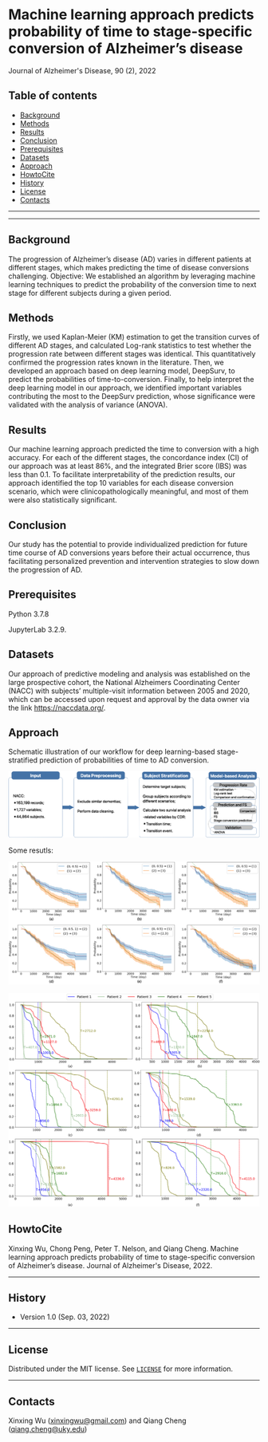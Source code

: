 # Machine learning approach predicts probability of time to stage-specific conversion of Alzheimer’s disease 

Journal of Alzheimer's Disease, 90 (2), 2022

## Table of contents
* [Background](#Background)
* [Methods](#Methods)
* [Results](#Results)
* [Conclusion](#Conclusion)
* [Prerequisites](#Prerequisites)
* [Datasets](#Datasets)
* [Approach](#approach)
* [HowtoCite](#HowtoCite)
* [History](#History)
* [License](#License)
* [Contacts](#Contacts)


---
---

## Background

The progression of Alzheimer’s disease (AD) varies in different patients at different stages, which makes predicting the time of disease conversions challenging. 
Objective: We established an algorithm by leveraging machine learning techniques to predict the probability of the conversion time to next stage for different subjects during a given period.

## Methods

Firstly, we used Kaplan-Meier (KM) estimation to get the transition curves of different AD stages, and calculated Log-rank statistics to test whether the progression rate between different stages was identical. This quantitatively confirmed the progression rates known in the literature. Then, we developed an approach based on deep learning model, DeepSurv, to predict the probabilities of time-to-conversion. Finally, to help interpret the deep learning model in our approach, we identified important variables contributing the most to the DeepSurv prediction, whose significance were validated with the analysis of variance (ANOVA).

## Results

Our machine learning approach predicted the time to conversion with a high accuracy. For each of the different stages, the concordance index (CI) of our approach was at least 86%, and the integrated Brier score (IBS) was less than 0.1. To facilitate interpretability of the prediction results, our approach identified the top 10 variables for each disease conversion scenario, which were clinicopathologically meaningful, and most of them were also statistically significant.

## Conclusion

Our study has the potential to provide individualized prediction for future time course of AD conversions years before their actual occurrence, thus facilitating personalized prevention and intervention strategies to slow down the progression of AD.


## Prerequisites

Python 3.7.8

JupyterLab 3.2.9.

## Datasets

Our approach of predictive modeling and analysis was established on the large prospective cohort, the National Alzheimers Coordinating Center (NACC) with subjects’ multiple-visit information between 2005 and 2020, which can be accessed upon request and approval by the data owner via the link https://naccdata.org/.

## Approach

Schematic illustration of our workflow for deep learning-based stage-stratified prediction of probabilities of time to AD conversion.

![Fig1](./img/Fig1.jpg)

Some resutls:

![Fig1](./img/Fig2.jpg)

![Fig1](./img/Fig3.jpg)


## HowtoCite

Xinxing Wu, Chong Peng, Peter T. Nelson, and Qiang Cheng. Machine learning approach predicts probability of time to stage-specific conversion of Alzheimer’s disease. Journal of Alzheimer's Disease, 2022.

---
## History

* Version 1.0 (Sep. 03, 2022)



---
## License

Distributed under the MIT license. See [``LICENSE``](https://github.com/xinxingwu-uk/AD_Survival/blob/main/LICENSE) for more information.


---

## Contacts

Xinxing Wu (xinxingwu@gmail.com) and Qiang Cheng (qiang.cheng@uky.edu)
